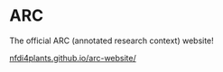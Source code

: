 # ARC

The official ARC (annotated research context) website!

[nfdi4plants.github.io/arc-website/](https://nfdi4plants.github.io/arc-website/)
